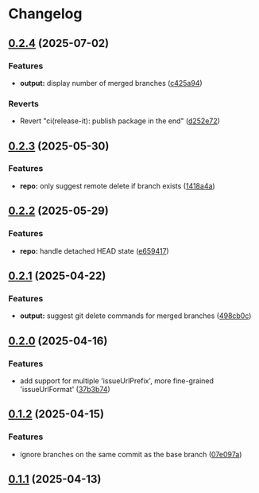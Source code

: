 # Changelog

## [0.2.4](https://github.com/VChet/git-merged-branches/compare/0.2.3...0.2.4) (2025-07-02)

### Features

* **output:** display number of merged branches ([c425a94](https://github.com/VChet/git-merged-branches/commit/c425a9403494fdeb8be31e8423cd7f394d819050))

### Reverts

* Revert "ci(release-it): publish package in the end" ([d252e72](https://github.com/VChet/git-merged-branches/commit/d252e721168b538939c2ef4d36bfcb5b713bca77))

## [0.2.3](https://github.com/VChet/git-merged-branches/compare/0.2.2...0.2.3) (2025-05-30)

### Features

* **repo:** only suggest remote delete if branch exists ([1418a4a](https://github.com/VChet/git-merged-branches/commit/1418a4a2cd6f9c2a03ef13529563c7fc30aa5109))

## [0.2.2](https://github.com/VChet/git-merged-branches/compare/0.2.1...0.2.2) (2025-05-29)

### Features

* **repo:** handle detached HEAD state ([e659417](https://github.com/VChet/git-merged-branches/commit/e6594175361f396a7473121511d1a806e85d26ce))

## [0.2.1](https://github.com/VChet/git-merged-branches/compare/0.2.0...0.2.1) (2025-04-22)

### Features

* **output:** suggest git delete commands for merged branches ([498cb0c](https://github.com/VChet/git-merged-branches/commit/498cb0c5b90e351e3eb6064c9bad933ec53d20ca))

## [0.2.0](https://github.com/VChet/git-merged-branches/compare/0.1.2...0.2.0) (2025-04-16)

### Features

* add support for multiple 'issueUrlPrefix', more fine-grained 'issueUrlFormat' ([37b3b74](https://github.com/VChet/git-merged-branches/commit/37b3b74e97f4b5e45a3c3b14eabb403a3fd63d54))

## [0.1.2](https://github.com/VChet/git-merged-branches/compare/0.1.1...0.1.2) (2025-04-15)

### Features

* ignore branches on the same commit as the base branch ([07e097a](https://github.com/VChet/git-merged-branches/commit/07e097ac159b47346061031350d14225ed2e5f06))

## [0.1.1](https://github.com/VChet/git-merged-branches/compare/0.1.0...0.1.1) (2025-04-13)
